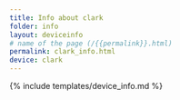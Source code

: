 ```yaml
---
title: Info about clark
folder: info
layout: deviceinfo
# name of the page (/{{permalink}}.html)
permalink: clark_info.html
device: clark
---
```

{% include templates/device_info.md %}
